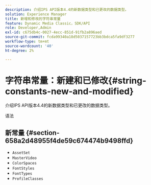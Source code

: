```yaml
---
description: 介绍IPS API版本4.4的新数据类型和已更改的数据类型。
solution: Experience Manager
title: 新增和修改的字符串常量
feature: Dynamic Media Classic，SDK/API
role: Developer,Admin
exl-id: c675db4c-0027-4ecc-851d-91fb2a896aed
source-git-commit: fcda99340a18d5037157723bb3bdca5fa9df3277
workflow-type: tm+mt
source-wordcount: '40'
ht-degree: 2%

---
```


# 字符串常量：新建和已修改{#string-constants-new-and-modified}

介绍IPS API版本4.4的新数据类型和已更改的数据类型。

语法

## 新常量 {#section-658a2d48955f4de59c674474b9498ffd}

* `AssetSet`
* `MasterVideo`
* `ColorSpaces`
* `FontStyles`
* `FontTypes`
* `ProfileClasses`

<!--
Note: Can't tell from original docs if these are new or changes. Calling 'em new by default.
-->
